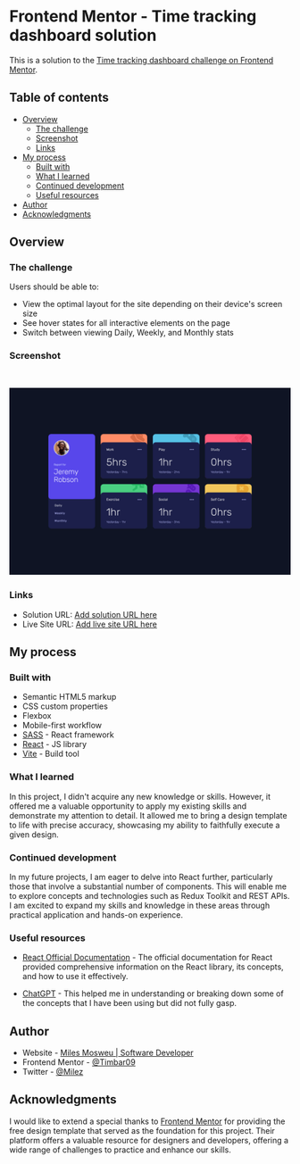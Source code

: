 # Frontend Mentor - Time tracking dashboard solution

This is a solution to the [Time tracking dashboard challenge on Frontend Mentor](https://www.frontendmentor.io/challenges/time-tracking-dashboard-UIQ7167Jw).
## Table of contents

- [Overview](#overview)
  - [The challenge](#the-challenge)
  - [Screenshot](#screenshot)
  - [Links](#links)
- [My process](#my-process)
  - [Built with](#built-with)
  - [What I learned](#what-i-learned)
  - [Continued development](#continued-development)
  - [Useful resources](#useful-resources)
- [Author](#author)
- [Acknowledgments](#acknowledgments)

## Overview

### The challenge

Users should be able to:

- View the optimal layout for the site depending on their device's screen size
- See hover states for all interactive elements on the page
- Switch between viewing Daily, Weekly, and Monthly stats

### Screenshot
<br>

![](public\screenshots\screenshot-desktop.png)

### Links

- Solution URL: [Add solution URL here](https://your-solution-url.com)
- Live Site URL: [Add live site URL here](https://your-live-site-url.com)

## My process

### Built with

- Semantic HTML5 markup
- CSS custom properties
- Flexbox
- Mobile-first workflow
- [SASS](https://sass-lang.com/) - React framework
- [React](https://reactjs.org/) - JS library
- [Vite](https://vitejs.dev/) - Build tool

### What I learned

In this project, I didn't acquire any new knowledge or skills. However, it offered me a valuable opportunity to apply my existing skills and demonstrate my attention to detail. It allowed me to bring a design template to life with precise accuracy, showcasing my ability to faithfully execute a given design.

### Continued development

In my future projects, I am eager to delve into React further, particularly those that involve a substantial number of components. This will enable me to explore concepts and technologies such as Redux Toolkit and REST APIs. I am excited to expand my skills and knowledge in these areas through practical application and hands-on experience.

### Useful resources

- [React Official Documentation](https://reactjs.org/docs) - The official documentation for React provided comprehensive information on the React library, its concepts, and how to use it effectively.

- [ChatGPT](https://www.example.com) - This helped me in understanding or breaking down some of the concepts that I have been using but did not fully gasp.

## Author

- Website - [Miles Mosweu | Software Developer](https://timbar09.github.io/My-Portfolio/)
- Frontend Mentor - [@Timbar09](https://www.frontendmentor.io/profile/Timbar09)
- Twitter - [@Milez](https://www.twitter.com/Milez09)

## Acknowledgments

I would like to extend a special thanks to  [Frontend Mentor](https://www.frontendmentor.io/) for providing the free design template that served as the foundation for this project. Their platform offers a valuable resource for designers and developers, offering a wide range of challenges to practice and enhance our skills.
